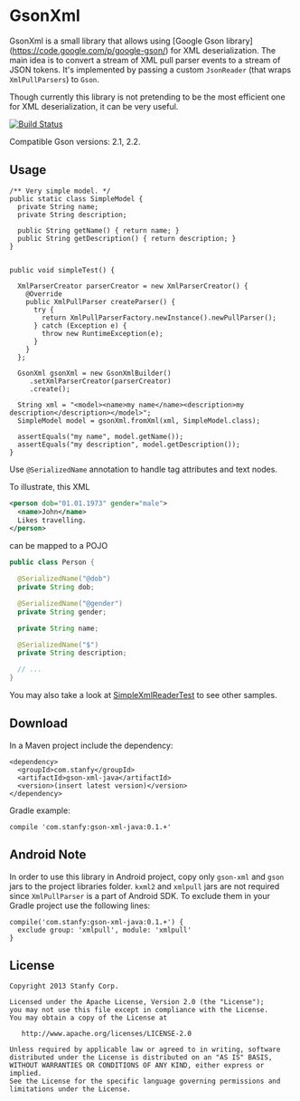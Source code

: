 GsonXml
===============

GsonXml is a small library that allows using [Google Gson library] (https://code.google.com/p/google-gson/) for XML deserialization.
The main idea is to convert a stream of XML pull parser events to a stream of JSON tokens.
It's implemented by passing a custom `JsonReader` (that wraps `XmlPullParsers`) to `Gson`.

Though currently this library is not pretending to be the most efficient one for XML deserialization, it can be very useful.

[![Build Status](https://secure.travis-ci.org/stanfy/gson-xml.png?branch=master)](http://travis-ci.org/stanfy/gson-xml)

Compatible Gson versions: 2.1, 2.2.

Usage
-------------

    /** Very simple model. */
    public static class SimpleModel {
      private String name;
      private String description;
    
      public String getName() { return name; }
      public String getDescription() { return description; }
    }
    
    
    public void simpleTest() {
      
      XmlParserCreator parserCreator = new XmlParserCreator() {
        @Override
        public XmlPullParser createParser() {
          try {
            return XmlPullParserFactory.newInstance().newPullParser();
          } catch (Exception e) {
            throw new RuntimeException(e);
          }
        }
      };
    
      GsonXml gsonXml = new GsonXmlBuilder()
         .setXmlParserCreator(parserCreator)
         .create();

      String xml = "<model><name>my name</name><description>my description</description></model>";
      SimpleModel model = gsonXml.fromXml(xml, SimpleModel.class);
      
      assertEquals("my name", model.getName());
      assertEquals("my description", model.getDescription());
    }

Use `@SerializedName` annotation to handle tag attributes and text nodes.

To illustrate, this XML
```xml
<person dob="01.01.1973" gender="male">
  <name>John</name>
  Likes travelling.
</person>
```
can be mapped to a POJO
```java
public class Person {

  @SerializedName("@dob")
  private String dob;

  @SerializedName("@gender")
  private String gender;

  private String name;

  @SerializedName("$")
  private String description;

  // ...
}
```

You may also take a look at
[SimpleXmlReaderTest](https://github.com/stanfy/gson-xml/blob/master/src/test/java/com/stanfy/gsonxml/test/SimpleXmlReaderTest.java)
to see other samples.

Download
--------

In a Maven project include the dependency:
```
<dependency>
  <groupId>com.stanfy</groupId>
  <artifactId>gson-xml-java</artifactId>
  <version>(insert latest version)</version>
</dependency>
```

Gradle example:
```
compile 'com.stanfy:gson-xml-java:0.1.+'
```

Android Note
------------

In order to use this library in Android project, copy only `gson-xml` and `gson` jars to the project libraries folder.
`kxml2` and `xmlpull` jars are not required since `XmlPullParser` is a part of Android SDK.
To exclude them in your Gradle project use the following lines:
```
compile('com.stanfy:gson-xml-java:0.1.+') {
  exclude group: 'xmlpull', module: 'xmlpull'
}
```


License
-------

    Copyright 2013 Stanfy Corp.

    Licensed under the Apache License, Version 2.0 (the "License");
    you may not use this file except in compliance with the License.
    You may obtain a copy of the License at

       http://www.apache.org/licenses/LICENSE-2.0

    Unless required by applicable law or agreed to in writing, software
    distributed under the License is distributed on an "AS IS" BASIS,
    WITHOUT WARRANTIES OR CONDITIONS OF ANY KIND, either express or implied.
    See the License for the specific language governing permissions and
    limitations under the License.
    